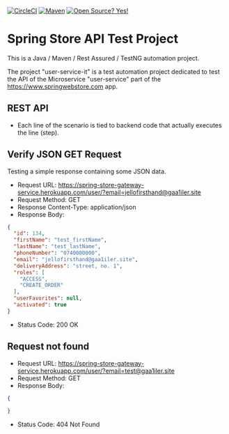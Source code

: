 [![CircleCI](https://circleci.com/gh/SpringStoreOrg/com-boot-user-service-it.svg?style=shield)](https://app.circleci.com/pipelines/github/SpringStoreOrg/com-boot-user-service-it?branch=main) [![Maven](https://badgen.net/badge/icon/maven?icon=maven&label)](https://https://maven.apache.org/)
[![Open Source? Yes!](https://badgen.net/badge/Open%20Source%20%3F/Yes%21/blue?icon=github)](https://github.com/Naereen/badges/)

# Spring Store API Test Project

This is a Java / Maven / Rest Assured / TestNG  automation project.

The project "user-service-it" is a test automation project dedicated to test the API of the Microservice "user-service" part of the https://www.springwebstore.com app.

## REST API
- Each line of the scenario is tied to backend code that actually executes the line (step).

## Verify JSON GET Request

Testing a simple response containing some JSON data.

- Request URL: https://spring-store-gateway-service.herokuapp.com/user/?email=jellofirsthand@gaa1iler.site
- Request Method: GET
- Response Content-Type: application/json
- Response Body:
```json
{
  "id": 134,
  "firstName": "test_firstName",
  "lastName": "test_lastName",
  "phoneNumber": "0740000000",
  "email": "jellofirsthand@gaa1iler.site",
  "deliveryAddress": "street, no. 1",
  "roles": [
    "ACCESS",
    "CREATE_ORDER"
  ],
  "userFavorites": null,
  "activated": true
}
```
- Status Code: 200 OK

## Request not found
- Request URL: https://spring-store-gateway-service.herokuapp.com/user/?email=test@gaa1iler.site
- Request Method: GET
- Response Body:
```json
{
  
}
```
- Status Code: 404 Not Found